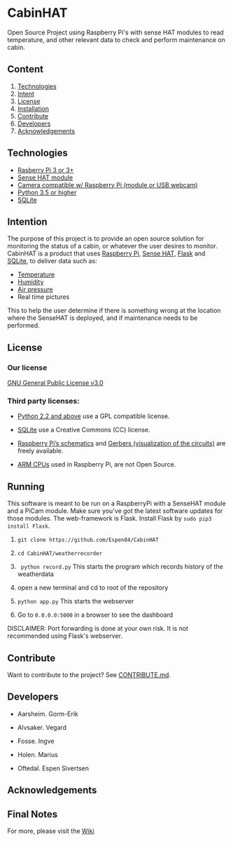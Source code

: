 # CabinHAT
Open Source Project using Raspberry Pi's with sense HAT modules to read temperature, and other relevant data to check and perform maintenance on cabin.

## Content

1. [Technologies](https://github.com/Espen84/CabinHAT#technologies)
2. [Intent](https://github.com/Espen84/CabinHAT#intent)
3. [License](https://github.com/Espen84/CabinHAT#license)
4. [Installation](https://github.com/Espen84/CabinHAT#installation)
5. [Contribute](https://github.com/Espen84/CabinHAT#contribute)
6. [Developers](https://github.com/Espen84/CabinHAT#developers)
7. [Acknowledgements](https://github.com/Espen84/CabinHAT#acknowledgements)

[]()

 
## Technologies
+ [Rasberry Pi 3 or 3+](https://www.raspberrypi.org/products/)
+ [Sense HAT module](https://www.raspberrypi.org/products/sense-hat/)
+ [Camera compatible w/ Raspberry Pi (module or USB webcam)](https://www.raspberrypi.org/products/camera-module-v2/)
+ [Python 3.5 or higher](https://www.python.org/downloads/)
+ [SQLite](https://www.sqlite.org/index.html)
 
## Intention

The purpose of this project is to provide an open source solution for monitoring the status of a cabin, or whatever the user desires to monitor.  CabinHAT is a product that uses [Raspberry Pi](https://www.raspberrypi.org/),
[Sense HAT](https://www.raspberrypi.org/products/sense-hat/),
[Flask](http://flask.pocoo.org/) and 
[SQLite](https://www.sqlite.org/index.html), to deliver data such as:
+ [Temperature](https://en.wikipedia.org/wiki/Temperature)
+ [Humidity](https://en.wikipedia.org/wiki/Humidity)
+ [Air pressure](https://en.wikipedia.org/wiki/Atmospheric_pressure)
+ Real time pictures  

This to help the user determine if there is something wrong at the location where the SenseHAT is deployed, and if maintenance needs to be performed. 

## License

### Our license 
[GNU General Public License v3.0](https://github.com/Espen84/CabinHAT/blob/master/LICENSE)

### Third party licenses:

+ [Python 2.2 and above](https://docs.python.org/3/license.html) use a GPL compatible license.  

+ [SQLite](https://www.sqlite.org/copyright.html) use a Creative Commons (CC) license.

+ [Raspberry Pi’s schematics](https://www.raspberrypi.org/app/uploads/2012/04/Raspberry-Pi-Schematics-R1.0.pdf) and 
  [Gerbers (visualization of the circuits)](https://www.raspberrypi.org/blog/final-pcb-artwork/) are freely available.

+ [ARM CPUs](https://www.raspberrypi.org/documentation/faqs/) used in Raspberry Pi, are not Open Source. 

 
## Running
This software is meant to be run on a RaspberryPi with a SenseHAT module and a PiCam module. Make sure you've got the latest
software updates for those modules. The web-framework is Flask. Install Flask by ```sudo pip3 install Flask```.

1. ```git clone https://github.com/Espen84/CabinHAT ```

2. ```cd CabinHAT/weatherrecorder ```

3. ``` python record.py``` This starts the program which records history of the weatherdata

4. open a new terminal and cd to root of the repository

5. ``` python app.py ``` This starts the webserver

6. Go to ``` 0.0.0.0:5000 ``` in a browser to see the dashboard

DISCLAIMER: Port forwarding is done at your own risk. It is not recommended using Flask's webserver.
## Contribute

Want to contribute to the project? 
See [CONTRIBUTE.md](https://github.com/Espen84/CabinHAT/blob/master/CONTRIBUTE.md).

## Developers 

+ Aarsheim. Gorm-Erik

+ Alvsaker. Vegard

+ Fosse. Ingve

+ Holen. Marius

+ Oftedal. Espen Sivertsen

## Acknowledgements 

## Final Notes 

For more, please visit the [Wiki](https://github.com/Espen84/CabinHAT/wiki)
